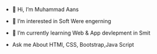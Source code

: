 - 👋 Hi, I’m Muhammad Aans

- 👀 I’m interested in Soft Were engerning 
- 🌱 I’m currently learning Web & App devlepment in Smit
- Ask me About HTMl, CSS, Bootstrap,Java Script
<!---
anas152/anas152 is a ✨ special ✨ repository because its `README.md` (this file) appears on your GitHub profile.
You can click the Preview link to take a look at your changes.
--->
